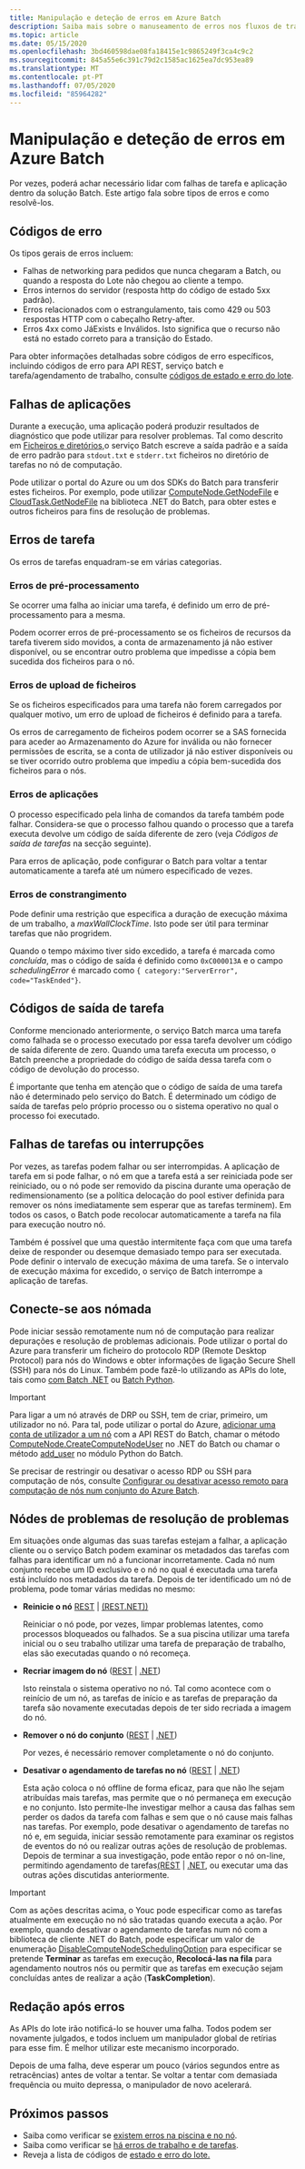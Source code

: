 ```yaml
---
title: Manipulação e deteção de erros em Azure Batch
description: Saiba mais sobre o manuseamento de erros nos fluxos de trabalho do serviço Batch do ponto de vista do desenvolvimento.
ms.topic: article
ms.date: 05/15/2020
ms.openlocfilehash: 3bd460598dae08fa18415e1c9865249f3ca4c9c2
ms.sourcegitcommit: 845a55e6c391c79d2c1585ac1625ea7dc953ea89
ms.translationtype: MT
ms.contentlocale: pt-PT
ms.lasthandoff: 07/05/2020
ms.locfileid: "85964282"
---
```

# <a name="error-handling-and-detection-in-azure-batch"></a>Manipulação e deteção de erros em Azure Batch

Por vezes, poderá achar necessário lidar com falhas de tarefa e aplicação dentro da solução Batch. Este artigo fala sobre tipos de erros e como resolvê-los.

## <a name="error-codes"></a>Códigos de erro

Os tipos gerais de erros incluem:

- Falhas de networking para pedidos que nunca chegaram a Batch, ou quando a resposta do Lote não chegou ao cliente a tempo.
- Erros internos do servidor (resposta http do código de estado 5xx padrão).
- Erros relacionados com o estrangulamento, tais como 429 ou 503 respostas HTTP com o cabeçalho Retry-after.
- Erros 4xx como JáExists e Inválidos. Isto significa que o recurso não está no estado correto para a transição do Estado.

Para obter informações detalhadas sobre códigos de erro específicos, incluindo códigos de erro para API REST, serviço batch e tarefa/agendamento de trabalho, consulte [códigos de estado e erro do lote](/rest/api/batchservice/batch-status-and-error-codes).

## <a name="application-failures"></a>Falhas de aplicações

Durante a execução, uma aplicação poderá produzir resultados de diagnóstico que pode utilizar para resolver problemas. Tal como descrito em [Ficheiros e diretórios,](files-and-directories.md)o serviço Batch escreve a saída padrão e a saída de erro padrão para `stdout.txt` e `stderr.txt` ficheiros no diretório de tarefas no nó de computação.

Pode utilizar o portal do Azure ou um dos SDKs do Batch para transferir estes ficheiros. Por exemplo, pode utilizar [ComputeNode.GetNodeFile](/dotnet/api/microsoft.azure.batch.computenode) e [CloudTask.GetNodeFile](/dotnet/api/microsoft.azure.batch.cloudtask) na biblioteca .NET do Batch, para obter estes e outros ficheiros para fins de resolução de problemas.

## <a name="task-errors"></a>Erros de tarefa

Os erros de tarefas enquadram-se em várias categorias.

### <a name="pre-processing-errors"></a>Erros de pré-processamento

Se ocorrer uma falha ao iniciar uma tarefa, é definido um erro de pré-processamento para a mesma.  

Podem ocorrer erros de pré-processamento se os ficheiros de recursos da tarefa tiverem sido movidos, a conta de armazenamento já não estiver disponível, ou se encontrar outro problema que impedisse a cópia bem sucedida dos ficheiros para o nó.

### <a name="file-upload-errors"></a>Erros de upload de ficheiros

Se os ficheiros especificados para uma tarefa não forem carregados por qualquer motivo, um erro de upload de ficheiros é definido para a tarefa.

Os erros de carregamento de ficheiros podem ocorrer se a SAS fornecida para aceder ao Armazenamento do Azure for inválida ou não fornecer permissões de escrita, se a conta de utilizador já não estiver disponíveis ou se tiver ocorrido outro problema que impediu a cópia bem-sucedida dos ficheiros para o nós.

### <a name="application-errors"></a>Erros de aplicações

O processo especificado pela linha de comandos da tarefa também pode falhar. Considera-se que o processo falhou quando o processo que a tarefa executa devolve um código de saída diferente de zero (veja *Códigos de saída de tarefas* na secção seguinte).

Para erros de aplicação, pode configurar o Batch para voltar a tentar automaticamente a tarefa até um número especificado de vezes.

### <a name="constraint-errors"></a>Erros de constrangimento

Pode definir uma restrição que especifica a duração de execução máxima de um trabalho, a *maxWallClockTime*. Isto pode ser útil para terminar tarefas que não progridem.

Quando o tempo máximo tiver sido excedido, a tarefa é marcada como *concluída*, mas o código de saída é definido como `0xC000013A` e o campo *schedulingError* é marcado como `{ category:"ServerError", code="TaskEnded"}`.

## <a name="task-exit-codes"></a>Códigos de saída de tarefa

Conforme mencionado anteriormente, o serviço Batch marca uma tarefa como falhada se o processo executado por essa tarefa devolver um código de saída diferente de zero. Quando uma tarefa executa um processo, o Batch preenche a propriedade do código de saída dessa tarefa com o código de devolução do processo.

É importante que tenha em atenção que o código de saída de uma tarefa não é determinado pelo serviço do Batch. É determinado um código de saída de tarefas pelo próprio processo ou o sistema operativo no qual o processo foi executado.

## <a name="task-failures-or-interruptions"></a>Falhas de tarefas ou interrupções

Por vezes, as tarefas podem falhar ou ser interrompidas. A aplicação de tarefa em si pode falhar, o nó em que a tarefa está a ser reiniciada pode ser reiniciado, ou o nó pode ser removido da piscina durante uma operação de redimensionamento (se a política delocação do pool estiver definida para remover os nóns imediatamente sem esperar que as tarefas terminem). Em todos os casos, o Batch pode recolocar automaticamente a tarefa na fila para execução noutro nó.

Também é possível que uma questão intermitente faça com que uma tarefa deixe de responder ou desemque demasiado tempo para ser executada. Pode definir o intervalo de execução máxima de uma tarefa. Se o intervalo de execução máxima for excedido, o serviço de Batch interrompe a aplicação de tarefas.

## <a name="connect-to-compute-nodes"></a>Conecte-se aos nómada

Pode iniciar sessão remotamente num nó de computação para realizar depurações e resolução de problemas adicionais. Pode utilizar o portal do Azure para transferir um ficheiro do protocolo RDP (Remote Desktop Protocol) para nós do Windows e obter informações de ligação Secure Shell (SSH) para nós do Linux. Também pode fazê-lo utilizando as APIs do lote, tais como [com Batch .NET](/dotnet/api/microsoft.azure.batch.computenode) ou [Batch Python](batch-linux-nodes.md#connect-to-linux-nodes-using-ssh).

> [!IMPORTANT]
> Para ligar a um nó através de DRP ou SSH, tem de criar, primeiro, um utilizador no nó. Para tal, pode utilizar o portal do Azure, [adicionar uma conta de utilizador a um nó](/rest/api/batchservice/computenode/adduser) com a API REST do Batch, chamar o método [ComputeNode.CreateComputeNodeUser](/dotnet/api/microsoft.azure.batch.computenode) no .NET do Batch ou chamar o método [add_user](batch-linux-nodes.md#connect-to-linux-nodes-using-ssh) no módulo Python do Batch.

Se precisar de restringir ou desativar o acesso RDP ou SSH para computação de nós, consulte [Configurar ou desativar acesso remoto para computação de nós num conjunto do Azure Batch](pool-endpoint-configuration.md).

## <a name="troubleshoot-problem-nodes"></a>Nódes de problemas de resolução de problemas

Em situações onde algumas das suas tarefas estejam a falhar, a aplicação cliente ou o serviço Batch podem examinar os metadados das tarefas com falhas para identificar um nó a funcionar incorretamente. Cada nó num conjunto recebe um ID exclusivo e o nó no qual é executada uma tarefa está incluído nos metadados da tarefa. Depois de ter identificado um nó de problema, pode tomar várias medidas no mesmo:

- **Reinicie o nó** [REST](/rest/api/batchservice/computenode/reboot)  |  [(REST.NET))](/dotnet/api/microsoft.azure.batch.computenode.reboot)

    Reiniciar o nó pode, por vezes, limpar problemas latentes, como processos bloqueados ou falhados. Se a sua piscina utilizar uma tarefa inicial ou o seu trabalho utilizar uma tarefa de preparação de trabalho, elas são executadas quando o nó recomeça.
- **Recriar imagem do nó** ([REST](/rest/api/batchservice/computenode/reimage) | [.NET](/dotnet/api/microsoft.azure.batch.computenode.reimage))

    Isto reinstala o sistema operativo no nó. Tal como acontece com o reinício de um nó, as tarefas de início e as tarefas de preparação da tarefa são novamente executadas depois de ter sido recriada a imagem do nó.
- **Remover o nó do conjunto** ([REST](/rest/api/batchservice/pool/removenodes) | [.NET](/dotnet/api/microsoft.azure.batch.pooloperations))

    Por vezes, é necessário remover completamente o nó do conjunto.
- **Desativar o agendamento de tarefas no nó** ([REST](/rest/api/batchservice/computenode/disablescheduling) | [.NET](/dotnet/api/microsoft.azure.batch.computenode.disablescheduling))

    Esta ação coloca o nó offline de forma eficaz, para que não lhe sejam atribuídas mais tarefas, mas permite que o nó permaneça em execução e no conjunto. Isto permite-lhe investigar melhor a causa das falhas sem perder os dados da tarefa com falhas e sem que o nó cause mais falhas nas tarefas. Por exemplo, pode desativar o agendamento de tarefas no nó e, em seguida, iniciar sessão remotamente para examinar os registos de eventos do nó ou realizar outras ações de resolução de problemas. Depois de terminar a sua investigação, pode então repor o nó on-line, permitindo agendamento de tarefas[(REST](/rest/api/batchservice/computenode/enablescheduling)  |  [.NET](/dotnet/api/microsoft.azure.batch.computenode.enablescheduling), ou executar uma das outras ações discutidas anteriormente.

> [!IMPORTANT]
> Com as ações descritas acima, o Youc pode especificar como as tarefas atualmente em execução no nó são tratadas quando executa a ação. Por exemplo, quando desativar o agendamento de tarefas num nó com a biblioteca de cliente .NET do Batch, pode especificar um valor de enumeração [DisableComputeNodeSchedulingOption](/dotnet/api/microsoft.azure.batch.common.disablecomputenodeschedulingoption) para especificar se pretende **Terminar** as tarefas em execução, **Recolocá-las na fila** para agendamento noutros nós ou permitir que as tarefas em execução sejam concluídas antes de realizar a ação (**TaskCompletion**).

## <a name="retry-after-errors"></a>Redação após erros

As APIs do lote irão notificá-lo se houver uma falha. Todos podem ser novamente julgados, e todos incluem um manipulador global de retírias para esse fim. É melhor utilizar este mecanismo incorporado.

Depois de uma falha, deve esperar um pouco (vários segundos entre as retracências) antes de voltar a tentar. Se voltar a tentar com demasiada frequência ou muito depressa, o manipulador de novo acelerará.

## <a name="next-steps"></a>Próximos passos

- Saiba como verificar se [existem erros na piscina e no nó](batch-pool-node-error-checking.md).
- Saiba como verificar se [há erros de trabalho e de tarefas](batch-job-task-error-checking.md).
- Reveja a lista de códigos de [estado e erro do lote.](/rest/api/batchservice/batch-status-and-error-codes)
